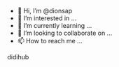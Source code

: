 - 👋 Hi, I’m @dionsap
- 👀 I’m interested in ...
- 🌱 I’m currently learning ...
- 💞️ I’m looking to collaborate on ...
- 📫 How to reach me ...

<!---
dionsap/dionsap is a ✨ special ✨ repository because its `README.md` (this file) appears on your GitHub profile.
You can click the Preview link to take a look at your changes.
--->didihub

